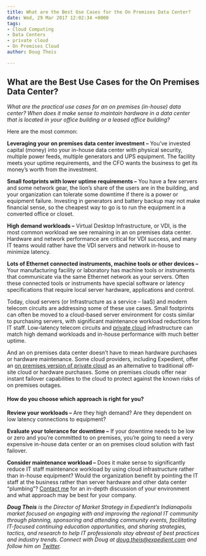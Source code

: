 ```yaml
---
title: What are the Best Use Cases for the On Premises Data Center?
date: Wed, 29 Mar 2017 12:02:34 +0000
tags:
- Cloud Computing
- Data Centers
- private cloud
- On Premises Cloud
author: Doug Theis

---
```

## What are the Best Use Cases for the On Premises Data Center?

_What are the practical use cases for an on premises (in-house) data center? When does it make sense to maintain hardware in a data center that is located in your office building or a leased office building?_

Here are the most common:

**Leveraging your on premises data center investment –** You’ve invested capital (money) into your in-house data center with physical security, multiple power feeds, multiple generators and UPS equipment. The facility meets your uptime requirements, and the CFO wants the business to get its money’s worth from the investment.

**Small footprints with lower uptime requirements –** You have a few servers and some network gear, the lion’s share of the users are in the building, and your organization can tolerate some downtime if there is a power or equipment failure. Investing in generators and battery backup may not make financial sense, so the cheapest way to go is to run the equipment in a converted office or closet.

**High demand workloads –** Virtual Desktop Infrastructure, or VDI, is the most common workload we see remaining in an on premises data center. Hardware and network performance are critical for VDI success, and many IT teams would rather have the VDI servers and network in-house to minimize latency.

**Lots of Ethernet connected instruments, machine tools or other devices –** Your manufacturing facility or laboratory has machine tools or instruments that communicate via the same Ethernet network as your servers. Often these connected tools or instruments have special software or latency specifications that require local server hardware, applications and control.

Today, cloud servers (or Infrastructure as a service – IaaS) and modern telecom circuits are addressing some of these use cases. Small footprints can often be moved to a cloud-based server environment for costs similar to purchasing servers, with significant maintenance workload reductions for IT staff. Low-latency telecom circuits and [private cloud](https://www.expedient.com/services/infrastructure-as-a-service/cloud/private-cloud-computing/) infrastructure can match high demand workloads and in-house performance with much better uptime.

And an on premises data center doesn’t have to mean hardware purchases or hardware maintenance. Some cloud providers, including Expedient, offer an [on premises version of private cloud](https://www.expedient.com/services/infrastructure-as-a-service/cloud/on-site-private-cloud-with-draas/) as an alternative to traditional off-site cloud or hardware purchases. Some on premises clouds offer near instant failover capabilities to the cloud to protect against the known risks of on premises outages.

#### How do you choose which approach is right for you?

**Review your workloads –** Are they high demand? Are they dependent on low latency connections to equipment?

**Evaluate your tolerance for downtime –** If your downtime needs to be low or zero and you’re committed to on premises, you’re going to need a very expensive in-house data center or an on premises cloud solution with fast failover.

**Consider maintenance workload –** Does it make sense to significantly reduce IT staff maintenance workload by using cloud infrastructure rather than in-house equipment? Would the organization benefit by pointing the IT staff at the business rather than server hardware and other data center “plumbing”? [Contact me](https://www.expedient.com/lets-talk/) for an in-depth discussion of your environment and what approach may be best for your company.

**_Doug Theis_** _is the Director of Market Strategy in Expedient’s Indianapolis market focused on engaging with and improving the regional IT community through planning, sponsoring and attending community events, facilitating IT-focused continuing education opportunities, and sharing strategies, tactics, and research to help IT professionals stay abreast of best practices and industry trends. Connect with Doug at_ [_doug.theis@expedient.com_](mailto:doug.theis@expedient.com) _and follow him on_ [_Twitter_](https://twitter.com/dougtheis)_._